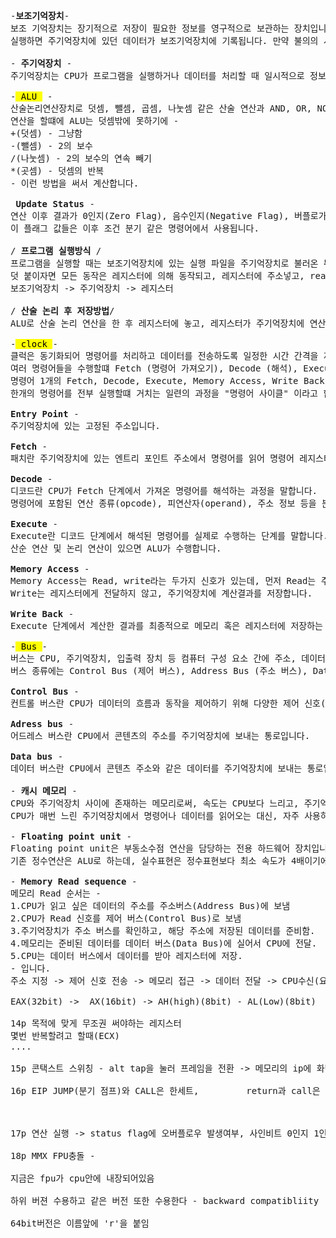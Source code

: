 <pre>-<b>보조기억장치</b>-
보조 기억장치는 장기적으로 저장이 필요한 정보를 영구적으로 보관하는 장치입니다.실행 파일(.exe)과 라이브러리 등 필요한 자료는 모두 보조기억장치에 저장되며, 또한 사용자가 Save 명령어를 
실행하면 주기억장치에 있던 데이터가 보조기억장치에 기록됩니다. 만약 불의의 사고로 컴퓨터가 꺼지면 주기억장치의 내용은 사라지고, 비휘발성인 보조기억장치에 미리 저장된 파일과 Save로 기록된 데이터만 유지됩니다. 

-<b> 주기억장치 </b>-
주기억장치는 CPU가 프로그램을 실행하거나 데이터를 처리할 때 일시적으로 정보를 저장하고 빠르게 접근할 수 있도록 하는 휘발성 기억장치입니다. 
  
-<mark> ALU </mark> -
산술논리연산장치로 덧셈, 뺄셈, 곱셈, 나눗셈 같은 산술 연산과 AND, OR, NOT 같은 논리 연산을 수행하는 장치입니다. 산술논리 연산 후 레지스터에 놓고, 주기억장치로 전달합니다.
연산을 할떄에 ALU는 덧셈밖에 못하기에 -
+(덧셈) - 그냥함
-(뺄셈) - 2의 보수
/(나눗셈) - 2의 보수의 연속 빼기
*(곳셈) - 덧셈의 반복
- 이런 방법을 써서 계산합니다.

 <b>Update Status </b>-
연산 이후 결과가 0인지(Zero Flag), 음수인지(Negative Flag), 버플로가 발생했는지(Overflow Flag) ,캐리 발생 여부(Carry Flag) 등을 따져 Flag의 내용을 변환시킵니다.
이 플래그 값들은 이후 조건 분기 같은 명령어에서 사용됩니다.

/<b> 프로그램 실행방식 </b>/
프로그램을 실행할 때는 보조기억장치에 있는 실행 파일을 주기억장치로 불러온 뒤, CPU가 명령어 단위로 레지스터에 가져와 처리해야 실행됩니다. 
덧 붙이자면 모든 동작은 레지스터에 의해 동작되고, 레지스터에 주소넣고, read 신호를 주면 메모리에 있는 주소 내용이 데이터 베이스에 저장됩니다.
보조기억장치 -> 주기억장치 -> 레지스터 

/<b> 산술 논리 후 저장방법</b>/ 
ALU로 산술 논리 연산을 한 후 레지스터에 놓고, 레지스터가 주기억장치에 연산결과를 전달합니다.

-<mark> clock </mark>-
클럭은 동기화되어 명령어를 처리하고 데이터를 전송하도록 일정한 시간 간격을 제공하는 신호입니다. cpu의 처리 속도가 빠를수록 클럭증가하는 비례형식을 가집니다. 
여러 명령어들을 수행할떄 Fetch (명령어 가져오기), Decode (해석), Execute (연산) ,Memory Access (필요 시 메모리 읽기/쓰기), Write Back (결과 저장) 순으로 수행이 됩니다.
명령어 1개의 Fetch, Decode, Execute, Memory Access, Write Back 단계는 각각 최소 1클럭 이상 소요될 수 있으며, 한 단계가 끝나야 다음 단계로 진행됩니다.
한개의 명령어를 전부 실행할떄 거치는 일련의 과정을 "명령어 사이클" 이라고 합니다.

<b>Entry Point </b>-
주기억장치에 있는 고정된 주소입니다.
 
<b>Fetch </b>-
패치란 주기억장치에 있는 엔트리 포인트 주소에서 명령어를 읽어 명령어 레지스터에 저장하고, 다음 명령어 주소를 PC에 업데이트하는 과정입니다.
  
<b>Decode </b>-
디코드란 CPU가 Fetch 단계에서 가져온 명령어를 해석하는 과정을 말합니다. 
명령어에 포함된 연산 종류(opcode), 피연산자(operand), 주소 정보 등을 분석해서 Execute 단계에서 무엇을 할지 결정합니다.
  
<b>Execute </b>-
Execute란 디코드 단계에서 해석된 명령어를 실제로 수행하는 단계를 말합니다.
산순 연산 및 논리 연산이 있으면 ALU가 수행합니다.
  
<b>Memory Access </b>-
Memory Access는 Read, write라는 두가지 신호가 있는데, 먼저 Read는 주기억장치에 계산결과를 저장하지 않고, 바로 레지스터에게 전달하고 저장하게 합니다. 
Write는 레지스터에게 전달하지 않고, 주기억장치에 계산결과를 저장합니다.
 
<b>Write Back </b>-
Execute 단계에서 계산한 결과를 최종적으로 메모리 혹은 레지스터에 저장하는 걸 말합니다. 

-<mark> Bus </mark>-
버스는 CPU, 주기억장치, 입출력 장치 등 컴퓨터 구성 요소 간에 주소, 데이터, 제어 신호를 전달하는 통로입니다. 
버스 종류에는 Control Bus (제어 버스), Address Bus (주소 버스), Data Bus (데이터 버스)가 있습니다.

<b>Control Bus </b>-
컨트롤 버스란 CPU가 데이터의 흐름과 동작을 제어하기 위해 다양한 제어 신호(읽기, 쓰기, 전송 완료 확인 등)를 전달하거나 받는 통로입니다.

<b>Adress bus </b>- 
어드레스 버스란 CPU에서 콘텐츠의 주소를 주기억장치에 보내는 통로입니다.

<b>Data bus </b>-
데이터 버스란 CPU에서 콘텐츠 주소와 같은 데이터를 주기억장치에 보내는 통로입니다.

-<b> 캐시 메모리 </b>-
CPU와 주기억장치 사이에 존재하는 메모리로써, 속도는 CPU보다 느리고, 주기억장치보다는 빠릅니다.  
CPU가 매번 느린 주기억장치에서 명령어나 데이터를 읽어오는 대신, 자주 사용하는 명령어나 데이터를 캐시에 저장해 두었다가 빠르게 꺼내올 수 있도록 합니다.

-<b> Floating point unit </b>-
Floating point unit은 부동소수점 연산을 담당하는 전용 하드웨어 장치입니다.  
기존 정수연산은 ALU로 하는데, 실수표현은 정수표현보다 최소 속도가 4배이기에, 소수를 연산할 떄는 Floating point unit 사용해 연산속도를 줄입니다.

-<b> Memory Read sequence </b>-
메모리 Read 순서는 -
1.CPU가 읽고 싶은 데이터의 주소를 주소버스(Address Bus)에 보냄
2.CPU가 Read 신호를 제어 버스(Control Bus)로 보냄
3.주기억장치가 주소 버스를 확인하고, 해당 주소에 저장된 데이터를 준비함.
4.메모리는 준비된 데이터를 데이터 버스(Data Bus)에 실어서 CPU에 전달.
5.CPU는 데이터 버스에서 데이터를 받아 레지스터에 저장.
- 입니다.
주소 지정 -> 제어 신호 전송 -> 메모리 접근 -> 데이터 전달 -> CPU수신(요약)

EAX(32bit) ->  AX(16bit) -> AH(high)(8bit) - AL(Low)(8bit)

14p 목적에 맞게 무조권 써야하는 레지스터
몇번 반복할려고 할때(ECX)
....

15p 콘택스트 스위칭 - alt tap을 눌러 프레임을 전환 -> 메모리의 ip에 화면에 보여지는 정보를 가지고 있음

16p EIP JUMP(분기 점프)와 CALL은 한세트,         return과 call은 한세트?



17p 연산 실행 -> status flag에 오버플로우 발생여부, 사인비트 0인지 1인지, 값이 0인지, 등 보고를 하고 신호를 보냄

18p MMX FPU충돌 - 

지금은 fpu가 cpu안에 내장되어있음

하위 버젼 수용하고 같은 버전 또한 수용한다 - backward compatibliity

64bit버전은 이름앞에 'r'을 붙임
</pre>






